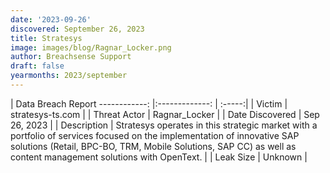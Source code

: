 ```yaml
---
date: '2023-09-26'
discovered: September 26, 2023
title: Stratesys
image: images/blog/Ragnar_Locker.png
author: Breachsense Support
draft: false
yearmonths: 2023/september
---
```



| Data Breach Report
------------:     |:-------------:    | :-----:|
| Victim      | stratesys-ts.com      | 
| Threat Actor      | Ragnar_Locker      | 
| Date Discovered      | Sep 26, 2023      | 
| Description      | Stratesys operates in this strategic market with a portfolio of services focused on the implementation of innovative SAP solutions (Retail, BPC-BO, TRM, Mobile Solutions, SAP CC) as well as content management solutions with OpenText.      | 
| Leak Size      | Unknown      | 

